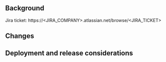 ## Background

Jira ticket: https://<JIRA_COMPANY>.atlassian.net/browse/<JIRA_TICKET>

<DESCRIPTION>

## Changes

<CHANGES>

## Deployment and release considerations

